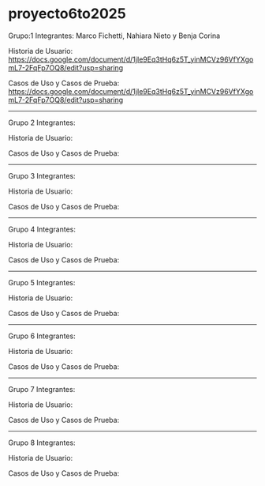 # proyecto6to2025

Grupo:1
Integrantes: Marco Fichetti, Nahiara Nieto y Benja Corina

Historia de Usuario: https://docs.google.com/document/d/1jIe9Eq3tHq6z5T_yinMCVz96VfYXgomL7-2FqFp7OQ8/edit?usp=sharing

Casos de Uso  y Casos de Prueba: https://docs.google.com/document/d/1jIe9Eq3tHq6z5T_yinMCVz96VfYXgomL7-2FqFp7OQ8/edit?usp=sharing


________________________________________________________________________________________________

Grupo 2
Integrantes:

Historia de Usuario:

Casos de Uso  y Casos de Prueba:



________________________________________________________________________________________________

Grupo 3
Integrantes:

Historia de Usuario:

Casos de Uso  y Casos de Prueba:


________________________________________________________________________________________________

Grupo 4
Integrantes:

Historia de Usuario:

Casos de Uso  y Casos de Prueba:


________________________________________________________________________________________________

Grupo 5
Integrantes:

Historia de Usuario:

Casos de Uso  y Casos de Prueba:


________________________________________________________________________________________________

Grupo 6
Integrantes:

Historia de Usuario:

Casos de Uso  y Casos de Prueba:



________________________________________________________________________________________________

Grupo 7
Integrantes:

Historia de Usuario:

Casos de Uso  y Casos de Prueba:


________________________________________________________________________________________________

Grupo 8
Integrantes:

Historia de Usuario:

Casos de Uso  y Casos de Prueba:
